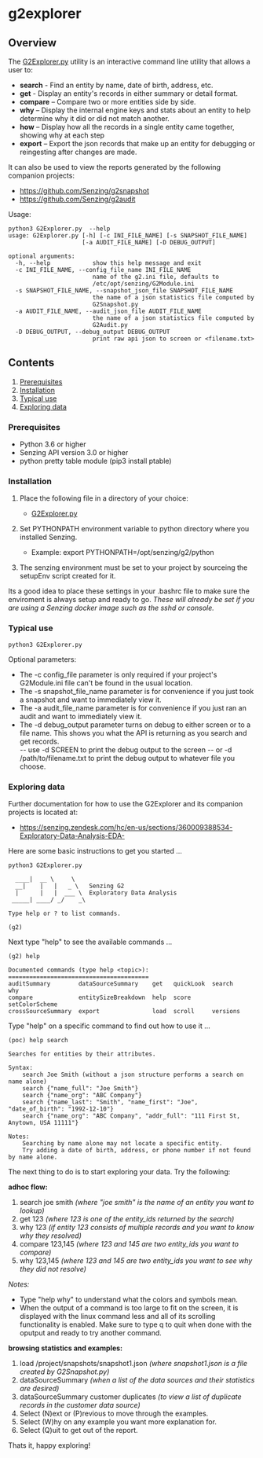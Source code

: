 # g2explorer

## Overview

The [G2Explorer.py](G2Explorer.py) utility is an interactive command line utility that allows a user to:
- **search** - Find an entity by name, date of birth, address, etc.
- **get** - Display an entity's records in either summary or detail format.
- **compare** – Compare two or more entities side by side.
- **why** – Display the internal engine keys and stats about an entity to help determine why it did or did not match another. 
- **how** – Display how all the records in a single entity came together, showing why at each step
- **export** – Export the json records that make up an entity for debugging or reingesting after changes are made.

It can also be used to view the reports generated by the following companion projects:
- https://github.com/Senzing/g2snapshot
- https://github.com/Senzing/g2audit

Usage:

```console
python3 G2Explorer.py  --help 
usage: G2Explorer.py [-h] [-c INI_FILE_NAME] [-s SNAPSHOT_FILE_NAME]
                     [-a AUDIT_FILE_NAME] [-D DEBUG_OUTPUT]

optional arguments:
  -h, --help            show this help message and exit
  -c INI_FILE_NAME, --config_file_name INI_FILE_NAME
                        name of the g2.ini file, defaults to
                        /etc/opt/senzing/G2Module.ini
  -s SNAPSHOT_FILE_NAME, --snapshot_json_file SNAPSHOT_FILE_NAME
                        the name of a json statistics file computed by
                        G2Snapshot.py
  -a AUDIT_FILE_NAME, --audit_json_file AUDIT_FILE_NAME
                        the name of a json statistics file computed by
                        G2Audit.py
  -D DEBUG_OUTPUT, --debug_output DEBUG_OUTPUT
                        print raw api json to screen or <filename.txt>
```

## Contents

1. [Prerequisites](#Prerequisites)
2. [Installation](#Installation)
3. [Typical use](#Typical-use)
4. [Exploring data](#Exploring-data)

### Prerequisites
- Python 3.6 or higher
- Senzing API version 3.0 or higher
- python pretty table module (pip3 install ptable)

### Installation

1. Place the following file in a directory of your choice:  
    - [G2Explorer.py](G2Explorer.py) 

2. Set PYTHONPATH environment variable to python directory where you installed Senzing.
    - Example: export PYTHONPATH=/opt/senzing/g2/python

3. The senzing environment must be set to your project by sourceing the setupEnv script created for it.

Its a good idea to place these settings in your .bashrc file to make sure the enviroment is always setup and ready to go.
*These will already be set if you are using a Senzing docker image such as the sshd or console.*

### Typical use
```console
python3 G2Explorer.py 
```
Optional parameters:
- The -c config_file parameter is only required if your project's G2Module.ini file can't be found in the usual location.
- The -s snapshot_file_name parameter is for convenience if you just took a snapshot and want to immediately view it.
- The -a audit_file_name parameter is for convenience if you just ran an audit and want to immediately view it.
- The -d debug_output parameter turns on debug to either screen or to a file name.  This shows you what the API is returning 
as you search and get records.  
-- use -d SCREEN to print the debug output to the screen
-- or -d /path/to/filename.txt to print the debug output to whatever file you choose.

### Exploring data

Further documentation for how to use the G2Explorer and its companion projects is located at:
- https://senzing.zendesk.com/hc/en-us/sections/360009388534-Exploratory-Data-Analysis-EDA- 

Here are some basic instructions to get you started ...

```console
python3 G2Explorer.py 

  ____|  __ \     \    
  __|    |   |   _ \   Senzing G2
  |      |   |  ___ \  Exploratory Data Analysis
 _____| ____/ _/    _\ 

Type help or ? to list commands.

(g2) 
```

Next type "help" to see the available commands ...

```console
(g2) help

Documented commands (type help <topic>):
========================================
auditSummary        dataSourceSummary    get   quickLook  search          why
compare             entitySizeBreakdown  help  score      setColorScheme
crossSourceSummary  export               load  scroll     versions      
```

Type "help" on a specific command to find out how to use it ...

```console
(poc) help search

Searches for entities by their attributes.

Syntax:
    search Joe Smith (without a json structure performs a search on name alone)
    search {"name_full": "Joe Smith"}
    search {"name_org": "ABC Company"}
    search {"name_last": "Smith", "name_first": "Joe", "date_of_birth": "1992-12-10"}
    search {"name_org": "ABC Company", "addr_full": "111 First St, Anytown, USA 11111"}

Notes: 
    Searching by name alone may not locate a specific entity.
    Try adding a date of birth, address, or phone number if not found by name alone.
```

The next thing to do is to start exploring your data.  Try the following:

**adhoc flow:**
1. search joe smith *(where "joe smith" is the name of an entity you want to lookup)*
2. get 123 *(where 123 is one of the entity_ids returned by the search)*
3. why 123 *(if entity 123 consists of multiple records and you want to know why they resolved)*
4. compare 123,145 *(where 123 and 145 are two entity_ids you want to compare)*
5. why 123,145 *(where 123 and 145 are two entity_ids you want to see why they did not resolve)*

*Notes:* 
- Type "help why" to understand what the colors and symbols mean.
- When the output of a command is too large to fit on the screen, it is displayed with the linux command less and all of its 
scrolling functionality is enabled.   Make sure to type q to quit when done with the oputput and ready to try another command.

**browsing statistics and examples:**
1. load /project/snapshots/snapshot1.json *(where snapshot1.json is a file created by G2Snapshot.py)*
2. dataSourceSummary *(when a list of the data sources and their statistics are desired)* 
3. dataSourceSummary customer duplicates *(to view a list of duplicate records in the customer data source)*
4. Select (N)ext or (P)revious to move through the examples.
5. Select (W)hy on any example you want more explanation for.
6. Select (Q)uit to get out of the report.

Thats it, happy exploring!
